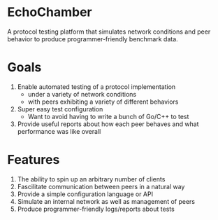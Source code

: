 # EchoChamber
A protocol testing platform that simulates network conditions and peer behavior to
produce programmer-friendly benchmark data.

# Goals

1. Enable automated testing of a protocol implementation
    * under a variety of network conditions
    * with peers exhibiting a variety of different behaviors
2. Super easy test configuration
    * Want to avoid having to write a bunch of Go/C++ to test
3. Provide useful reports about how each peer behaves and what performance was like overall

# Features

1. The ability to spin up an arbitrary number of clients 
2. Fascilitate communication between peers in a natural way
3. Provide a simple configuration language or API
4. Simulate an internal network as well as management of peers 
5. Produce programmer-friendly logs/reports about tests
